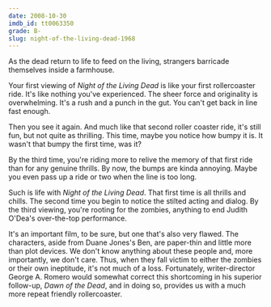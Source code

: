```yaml
---
date: 2008-10-30
imdb_id: tt0063350
grade: B-
slug: night-of-the-living-dead-1968
---
```


As the dead return to life to feed on the living, strangers barricade themselves inside a farmhouse.

Your first viewing of _Night of the Living Dead_ is like your first rollercoaster ride. It's like nothing you've experienced. The sheer force and originality is overwhelming. It's a rush and a punch in the gut. You can't get back in line fast enough.

Then you see it again. And much like that second roller coaster ride, it's still fun, but not quite as thrilling. This time, maybe you notice how bumpy it is. It wasn't that bumpy the first time, was it?

By the third time, you're riding more to relive the memory of that first ride than for any genuine thrills. By now, the bumps are kinda annoying. Maybe you even pass up a ride or two when the line is too long.

Such is life with _Night of the Living Dead_. That first time is all thrills and chills. The second time you begin to notice the stilted acting and dialog. By the third viewing, you're rooting for the zombies, anything to end Judith O'Dea's over-the-top performance.

It's an important film, to be sure, but one that's also very flawed. The characters, aside from Duane Jones's Ben, are paper-thin and little more than plot devices. We don't know anything about these people and, more importantly, we don't care. Thus, when they fall victim to either the zombies or their own ineptitude, it's not much of a loss. Fortunately, writer-director George A. Romero would somewhat correct this shortcoming in his superior follow-up, <span data-imdb-id="tt0077402">_Dawn of the Dead_</span>, and in doing so, provides us with a much more repeat friendly rollercoaster.
